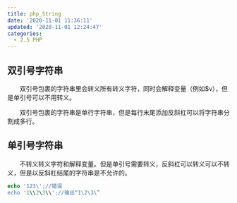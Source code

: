```yaml
---
title: php_String
date: '2020-11-01 11:36:11'
updated: '2020-11-01 12:24:47'
categories:
  - 2.5 PHP
---
```

## 双引号字符串

　　双引号包裹的字符串里会转义所有转义字符，同时会解释变量（例如$v），但是单引号可以不用转义。

　　双引号包裹的字符串是单行字符串，但是每行末尾添加反斜杠可以将字符串分割成多行。

## 单引号字符串

　　不转义转义字符和解释变量。但是单引号需要转义，反斜杠可以转义可以不转义，但是以反斜杠结尾的字符串是不允许的。

```php
echo '123\';//错误
echo '1\\2\3\\';//输出“1\2\3\”
```
